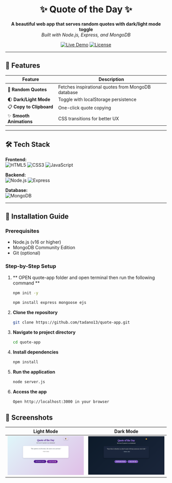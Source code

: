 <div align="center">

# ✨ Quote of the Day ✨

**A beautiful web app that serves random quotes with dark/light mode toggle**  
*Built with Node.js, Express, and MongoDB*

[![Live Demo](https://img.shields.io/badge/DEMO-🚀_Try_It-4a148c?style=for-the-badge&logo=vercel)](https://your-demo-link.com)
[![License](https://img.shields.io/badge/LICENSE-📜_MIT-6a1b9a?style=for-the-badge)](LICENSE)

</div>

---

## 🌟 Features
| Feature | Description |
|---------|-------------|
| 🎲 **Random Quotes** | Fetches inspirational quotes from MongoDB database |
| 🌓 **Dark/Light Mode** | Toggle with localStorage persistence |
| 📋 **Copy to Clipboard** | One-click quote copying |
| ✨ **Smooth Animations** | CSS transitions for better UX |

---

## 🛠 Tech Stack
**Frontend:**  
![HTML5](https://img.shields.io/badge/HTML5-E34F26?style=flat&logo=html5&logoColor=white)
![CSS3](https://img.shields.io/badge/CSS3-1572B6?style=flat&logo=css3&logoColor=white)
![JavaScript](https://img.shields.io/badge/JavaScript-F7DF1E?style=flat&logo=javascript&logoColor=black)

**Backend:**  
![Node.js](https://img.shields.io/badge/Node.js-339933?style=flat&logo=nodedotjs&logoColor=white)
![Express](https://img.shields.io/badge/Express-000000?style=flat&logo=express&logoColor=white)

**Database:**  
![MongoDB](https://img.shields.io/badge/MongoDB-47A248?style=flat&logo=mongodb&logoColor=white)

---

## 🚀 Installation Guide

### Prerequisites
- Node.js (v16 or higher)
- MongoDB Community Edition
- Git (optional)

### Step-by-Step Setup
1. ** OPEN quote-app folder and open terminal then run the following command **
   ```bash
   npm init -y
   ```
   ```bash
   npm install express mongoose ejs
   ```
   
2. **Clone the repository**
   ```bash
   git clone https://github.com/tadano13/quote-app.git
   ```
3. **Navigate to project directory**
   ```bash
   cd quote-app
   ```
4. **Install dependencies**
   ```bash
   npm install
   ```
5. **Run the application**
   ```bash
   node server.js
   ```
6. **Access the app**
   ```bash
   Open http://localhost:3000 in your browser
   ```
## 📸 Screenshots

<div align="center">

| Light Mode | Dark Mode |
|------------|-----------|
| <img src="screenshots/light-mode.png" width="400"> | <img src="screenshots/dark-mode.png" width="400"> |

</div>

